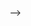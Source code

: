 <!-- ---
title: Level 1 Resources
tags: LevelUp
layout: article
mode: normal
type: article
sharing: true
author: Automation and Robotics Club
show_author_profile: true
show_title: true
full_width: false
header: true
aside:
  toc: true
sidebar:
  nav: levelup-bar	
---
<style>
  img {
  border-radius: 8px;
}
</style>


## Basic Electronic Components
To get a brief overview of the section please watch the following video


`important`{:.warning}
<div>{%- include extensions/youtube.html id='ctC9UKJOJCs' -%}</div>

### LED
- PN Junction diode that emits light.
- Longer end is the anode (positive) and shorter end is cathode (negative)
- Usually Red Wire is connected to positive terminal and Black wire is connected to negative terminal.
- Voltage requirements : 1.2-3.6V

<img src="{{site.baseurl}}/assets/images/resources/Level 1/led.png" alt="LED" width=auto height=auto>


`Reference`{:.info}
<div>{%- include extensions/youtube.html id='9uHZB7-T_XA' -%}</div>



### Breadboard
- The place where you will be making all your connections.
- The holes of the breadboard are interconnected in a specific fashion which can be seen below :

<img src="{{site.baseurl}}/assets/images/resources/Level 1/breadboard.png" alt="Breadboard" width=auto height=auto>


`Reference`{:.info}
<div>{%- include extensions/youtube.html id='nPOKOi1jIK0' -%}</div>



### Jumper Cables
- To make connections on the breadboard we use jumper cables.
- We have male to male and male to female connectors.


<div class="swiper swiper-demo">
  <div class="swiper__wrapper">
    <div class="swiper__slide"><img class="image image" src="{{site.baseurl}}/assets/images/resources/Level 1/jumper1.png"/></div>
    <div class="swiper__slide"><img class="image image" src="{{site.baseurl}}/assets/images/resources/Level 1/jumper2.png"/></div>
  </div>
  <div class="swiper__button swiper__button--prev fas fa-chevron-left"></div>
  <div class="swiper__button swiper__button--next fas fa-chevron-right"></div>
</div>

<style>
.swiper-demo {
  height: auto;
}
</style>
<script>
{%- include scripts/lib/swiper.js -%}
var SOURCES = window.TEXT_VARIABLES.sources;
window.Lazyload.js(SOURCES.jquery, function() {
  $('.swiper-demo').swiper();
});
</script>


### Resistor
- A resistor is a passive two-terminal electrical component that implements electrical resistance as a circuit element.

<img src="{{site.baseurl}}/assets/images/resources/Level 1/resistor.png" alt="Resistor" width=auto height=auto>


`Important`{:.warning}
<div>{%- include extensions/youtube.html id='Ve7X6uPS2ug' -%}</div>

## Basic Programming Fundamentals


`Reference`{:.info}
<div>{%- include extensions/youtube.html id='rTuKKVcYeMg' -%}</div>

### Data Types
In programming a data type is simply an attribute of data which tells the compiler or interpreter how the programmer intends to use data.

- int - stores integer values.
- float - stores fractional values.
- double - same as float but higher precision.
- char - stores character's ASCII Value.
- bool - holds either true or false value

<img src="{{site.baseurl}}/assets/images/resources/Level 1/size.png" alt="Data Types" width=auto height=auto>



### Variables
In programming, a variable is a storage location associated with a name and is used to store value of a data type.
The syntax for declaring variable is as follows:
`data-type v1;`
 where v1 is the name of variable.

```c++
int A = 5;
float B = 6.9;
double C = 7.23789;
bool D = true;
char E = 'A';
String F = "ARC is Love";
```

### Operators
An operator in a programming language is a symbol that tells the compiler or interpreter to perform a specific mathematical, relational, or logical operation and produce final result.

Different types of operators
- Arithmetic operators
- Logical Operators
- Relational Operators

```c++
int a = 12, b =5;

int c = a + b; // c = 17
int d = a - b; // d = 7
int e = a * b; // e = 60
int f = a / b; // f = 2
int g = a % b; // g = 2 (Remainder)
```
<img src="{{site.baseurl}}/assets/images/resources/Level 1/operator.png" alt="Tables" width=auto height=auto>


## Basics of Arduino Programming

`Important`{:.warning}
<div>{%- include extensions/youtube.html id='NeILwXOaECc' -%}</div>

### Hello World
You’re going to learn how to use Serial Monitor and Display a simple message on it.
The code on TinkerCAD will look something similar to this-
```c++
String message = "Welcome to Level Up by ARC";

void setup(){
	Serial.begin(9600); // Setup serial monitor with a baud rate of 9600 bits per second
	
	Serial.println(message); // Print message onto the serial monitor
}
```
Syntax -
**Serial.println(val, format)**
- val : Value to print
val can be any data type
- format : Specifies base(for int type)
or number of decimal places
(for floating point type)


`Reference`{:.info}
<div>{%- include extensions/youtube.html id='b5kndEtAKl8' -%}</div>

## Assignments
1. Print your intro on the Serial Monitor.
2. Swap the last two numbers of your ID. (Don't Hardcode swapped numbers).
3. An H-bridge is an electronic circuit that switches the polarity of a voltage applied to a load. These circuits are often used in robotics and other applications to allow DC motors to run forwards or backwards. Now you have to use 2 LEDs. 1st LED should glow in one configuration & 2nd LED should glow in other configuration of the H-bridge.

<img src="{{site.baseurl}}/assets/images/resources/Level 1/hbridge.png" alt="H-Bridge" height="500">


`Reference`{:.info}
<div>{%- include extensions/youtube.html id='xSnbx5Nzn5E' -%}</div>


<!-- <iframe width="725" height="453" src="https://www.tinkercad.com/embed/157BhnP4Po6?editbtn=1" frameborder="0" marginwidth="0" marginheight="0" scrolling="no"></iframe> -->


 -->
